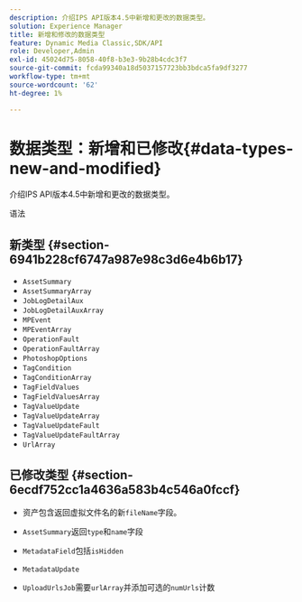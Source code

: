 ```yaml
---
description: 介绍IPS API版本4.5中新增和更改的数据类型。
solution: Experience Manager
title: 新增和修改的数据类型
feature: Dynamic Media Classic,SDK/API
role: Developer,Admin
exl-id: 45024d75-8058-40f8-b3e3-9b28b4cdc3f7
source-git-commit: fcda99340a18d5037157723bb3bdca5fa9df3277
workflow-type: tm+mt
source-wordcount: '62'
ht-degree: 1%

---
```


# 数据类型：新增和已修改{#data-types-new-and-modified}

介绍IPS API版本4.5中新增和更改的数据类型。

语法

## 新类型 {#section-6941b228cf6747a987e98c3d6e4b6b17}

* `AssetSummary`
* `AssetSummaryArray`
* `JobLogDetailAux`
* `JobLogDetailAuxArray`
* `MPEvent`
* `MPEventArray`
* `OperationFault`
* `OperationFaultArray`
* `PhotoshopOptions`
* `TagCondition`
* `TagConditionArray`
* `TagFieldValues`
* `TagFieldValuesArray`
* `TagValueUpdate`
* `TagValueUpdateArray`
* `TagValueUpdateFault`
* `TagValueUpdateFaultArray`
* `UrlArray`

## 已修改类型 {#section-6ecdf752cc1a4636a583b4c546a0fccf}

* 资产包含返回虚拟文件名的新`fileName`字段。
* `AssetSummary`返回`type`和`name`字段

* `MetadataField`包括`isHidden`

* `MetadataUpdate`
* `UploadUrlsJob`需要`urlArray`并添加可选的`numUrls`计数
